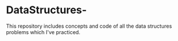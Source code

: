 # DataStructures-
This repository includes concepts and code of all the data structures problems which I've practiced.
